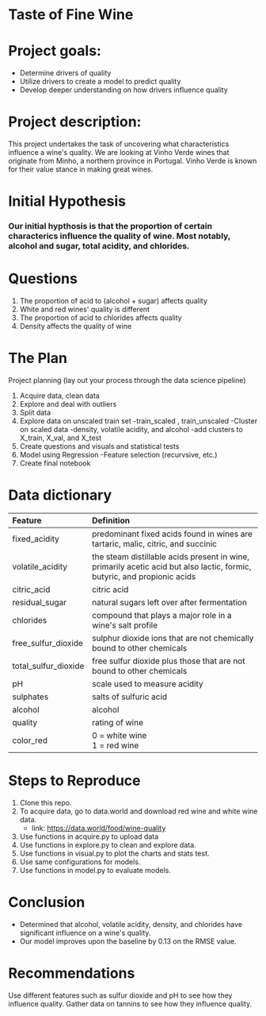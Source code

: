 # Taste of Fine Wine


# Project goals:
- Determine drivers of quality
- Utilize drivers to create a model to predict quality
- Develop deeper understanding on how drivers influence quality


# Project description:
This project undertakes the task of uncovering what characteristics influence a wine's quality. We are looking at Vinho Verde wines that originate from Minho, a northern province in Portugal. Vinho Verde is known for their value stance in making great wines.


# Initial Hypothesis


### Our initial hypthosis is that the proportion of certain characterics influence the quality of wine. Most notably, alcohol and sugar, total acidity, and chlorides. 


# Questions
1. The proportion of acid to (alcohol + sugar) affects quality
2. White and red wines' quality is different
3. The proportion of acid to chlorides affects quality
4. Density affects the quality of wine 

# The Plan

Project planning (lay out your process through the data science pipeline)
1. Acquire data, clean data
2. Explore and deal with outliers
3. Split data
4. Explore data on unscaled train set 
    -train_scaled , train_unscaled
    -Cluster on scaled data
        -density, volatile acidity, and alcohol
        -add clusters to X_train, X_val, and X_test
5. Create questions and visuals and statistical tests
6. Model using Regression
    -Feature selection (recurvsive, etc.)
7. Create final notebook



# Data dictionary

| Feature | Definition |
| :-- | :-- |
| fixed_acidity | predominant fixed acids found in wines are tartaric, malic, citric, and succinic |
| volatile_acidity | the steam distillable acids present in wine, primarily acetic acid but also lactic, formic, butyric, and propionic acids |
| citric_acid | citric acid |
| residual_sugar | natural sugars left over after fermentation | 
| chlorides | compound that plays a major role in a wine's salt profile |
| free_sulfur_dioxide | sulphur dioxide ions that are not chemically bound to other chemicals |
| total_sulfur_dioxide | free sulfur dioxide plus those that are not bound to other chemicals |
| pH | scale used to measure acidity |
| sulphates | salts of sulfuric acid |
| alcohol | alcohol |
| quality | rating of wine |
| color_red | 0 = white wine<br>1 = red wine<br>|


# Steps to Reproduce
1. Clone this repo.
2. To acquire data, go to data.world and download red wine and white wine data.
    - link: https://data.world/food/wine-quality
3. Use functions in acquire.py to upload data
5. Use functions in explore.py to clean and explore data.
5. Use functions in visual.py to plot the charts and stats test.
5. Use same configurations for models.
6. Use functions in model.py to evaluate models.


# Conclusion

- Determined that alcohol, volatile acidity, density, and chlorides have significant influence on a wine's quality.
- Our model improves upon the baseline by 0.13 on the RMSE value.

# Recommendations

Use different features such as sulfur dioxide and pH to see how they influence quality.
Gather data on tannins to see how they influence quality.

